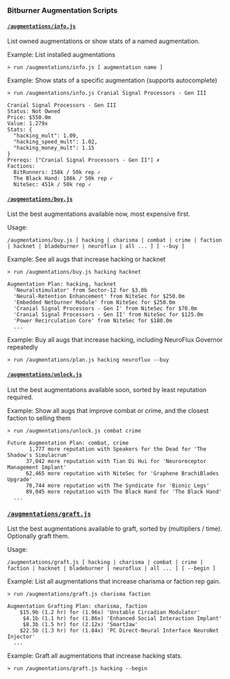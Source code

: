 ### Bitburner Augmentation Scripts

#### [`/augmentations/info.js`](info.js)

List owned augmentations or show stats of a named augmentation.

Example: List installed augmentations
```
> run /augmentations/info.js [ augmentation name ]
```

Example: Show stats of a specific augmentation (supports autocomplete)
```
> run /augmentations/info.js Cranial Signal Processors - Gen III

Cranial Signal Processors - Gen III
Status: Not Owned
Price: $550.0m
Value: 1.279x
Stats: {
  "hacking_mult": 1.09,
  "hacking_speed_mult": 1.02,
  "hacking_money_mult": 1.15
}
Prereqs: ["Cranial Signal Processors - Gen II"] ✗
Factions:
  BitRunners: 158k / 50k rep ✓
  The Black Hand: 186k / 50k rep ✓
  NiteSec: 451k / 50k rep ✓
```

#### [`/augmentations/buy.js`](buy.js)

List the best augmentations available now, most expensive first.

Usage:
```
/augmentations/buy.js [ hacking | charisma | combat | crime | faction | hacknet | bladeburner | neuroflux | all ... ] [ --buy ]
```

Example: See all augs that increase hacking or hacknet
```
> run /augmentations/buy.js hacking hacknet

Augmentation Plan: hacking, hacknet
  'Neuralstimulator' from Sector-12 for $3.0b
  'Neural-Retention Enhancement' from NiteSec for $250.0m
  'Embedded Netburner Module' from NiteSec for $250.0m
  'Cranial Signal Processors - Gen I' from NiteSec for $70.0m
  'Cranial Signal Processors - Gen II' from NiteSec for $125.0m
  'Power Recirculation Core' from NiteSec for $180.0m
  ...
```

Example: Buy all augs that increase hacking, including NeuroFlux Governor repeatedly
```
> run /augmentations/plan.js hacking neuroflux --buy
```

#### [`/augmentations/unlock.js`](unlock.js)

List the best augmentations available soon, sorted by least reputation required.

Example: Show all augs that improve combat or crime, and the closest faction to selling them
```
> run /augmentations/unlock.js combat crime

Future Augmentation Plan: combat, crime
       1,777 more reputation with Speakers for the Dead for 'The Shadow's Simulacrum'
      37,042 more reputation with Tian Di Hui for 'Neuroreceptor Management Implant'
      62,465 more reputation with NiteSec for 'Graphene BrachiBlades Upgrade'
      70,744 more reputation with The Syndicate for 'Bionic Legs'
      89,045 more reputation with The Black Hand for 'The Black Hand'
  ...
```

### [`/augmentations/graft.js`](graft.js)

List the best augmentations available to graft, sorted by (multipliers / time). Optionally graft them.

Usage:
```
/augmentations/graft.js [ hacking | charisma | combat | crime | faction | hacknet | bladeburner | neuroflux | all ... ] [ --begin ]
```

Example: List all augmentations that increase charisma or faction rep gain.
```
> run /augmentations/graft.js charisma faction

Augmentation Grafting Plan: charisma, faction
    $15.9b (1.2 hr) for (1.96x) 'Unstable Circadian Modulator'
     $4.1b (1.1 hr) for (1.86x) 'Enhanced Social Interaction Implant'
     $8.3b (1.5 hr) for (2.12x) 'SmartJaw'
    $22.5b (1.3 hr) for (1.84x) 'PC Direct-Neural Interface NeuroNet Injector'
  ...
```

Example: Graft all augmentations that increase hacking stats.
```
> run /augmentations/graft.js hacking --begin
```
